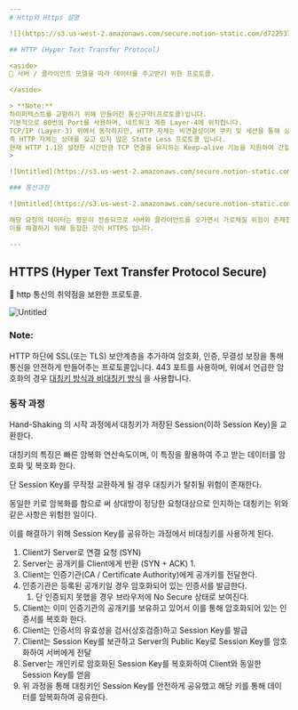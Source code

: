 ```yaml
---
# Http와 Https 설명

![](https://s3.us-west-2.amazonaws.com/secure.notion-static.com/d7225371-9270-4b25-9c79-4b8f41cdff01/Untitled.png?X-Amz-Algorithm=AWS4-HMAC-SHA256&X-Amz-Content-Sha256=UNSIGNED-PAYLOAD&X-Amz-Credential=AKIAT73L2G45EIPT3X45%2F20221215%2Fus-west-2%2Fs3%2Faws4_request&X-Amz-Date=20221215T143300Z&X-Amz-Expires=86400&X-Amz-Signature=54122f2b7e5879f5b730de1dac39de91dd1f164914e7bf9e0fea7934ec552b07&X-Amz-SignedHeaders=host&response-content-disposition=filename%3D%22Untitled.png%22&x-id=GetObject)

## HTTP (Hyper Text Transfer Protocol)

<aside>
📒 서버 / 클라이언트 모델을 따라 데이터를 주고받기 위한 프로토콜.

</aside>

> **Note:**
하이퍼텍스트를 교환하기 위해 만들어진 통신규약(프로토콜)입니다.
기본적으로 80번의 Port를 사용하며, 네트워크 계층 Layer-4에 위치합니다.
TCP/IP (Layer-3) 위에서 동작하지만, HTTP 자체는 비연결성이며 쿠키 및 세션을 통해 상태를 관리합니다.
즉 HTTP 자체는 상태를 갖고 있지 않은 State Less 프로토콜 입니다.
현재 HTTP 1.1은 설정한 시간만큼 TCP 연결을 유지하는 Keep-alive 기능을 지원하여 간헐적인 요청을 없앨 수 있게 되었습니다.
>

![Untitled](https://s3.us-west-2.amazonaws.com/secure.notion-static.com/eb48cb50-90a0-48a8-9602-36d6217cafae/Untitled.png?X-Amz-Algorithm=AWS4-HMAC-SHA256&X-Amz-Content-Sha256=UNSIGNED-PAYLOAD&X-Amz-Credential=AKIAT73L2G45EIPT3X45%2F20221215%2Fus-west-2%2Fs3%2Faws4_request&X-Amz-Date=20221215T143327Z&X-Amz-Expires=86400&X-Amz-Signature=3dbfe274931fb93c8ec9698df960339f4008e28b36013ffb6daf1c3f4e4d0526&X-Amz-SignedHeaders=host&response-content-disposition=filename%3D%22Untitled.png%22&x-id=GetObject)

### 통신과정

![Untitled](https://s3.us-west-2.amazonaws.com/secure.notion-static.com/33708bc7-530d-400f-92a9-6f20bbc8528f/Untitled.png?X-Amz-Algorithm=AWS4-HMAC-SHA256&X-Amz-Content-Sha256=UNSIGNED-PAYLOAD&X-Amz-Credential=AKIAT73L2G45EIPT3X45%2F20221215%2Fus-west-2%2Fs3%2Faws4_request&X-Amz-Date=20221215T143345Z&X-Amz-Expires=86400&X-Amz-Signature=14ead41ad0a4098fe385eae0128953be8423b26e58775c0075aaf0fd89ec4352&X-Amz-SignedHeaders=host&response-content-disposition=filename%3D%22Untitled.png%22&x-id=GetObject)

해당 요청의 데이터는 평문이 전송되므로 서버와 클라이언트를 오가면서 가로채질 위험이 존재합니다.
이를 해결하기 위해 등장한 것이 HTTPS 입니다.

---
```


## HTTPS (Hyper Text Transfer Protocol Secure)

<aside>
📒 http 통신의 취약점을 보완한 프로토콜.

</aside>

![Untitled](https://s3.us-west-2.amazonaws.com/secure.notion-static.com/cc79cb17-3bc5-4fde-b104-effb355099ab/Untitled.png?X-Amz-Algorithm=AWS4-HMAC-SHA256&X-Amz-Content-Sha256=UNSIGNED-PAYLOAD&X-Amz-Credential=AKIAT73L2G45EIPT3X45%2F20221215%2Fus-west-2%2Fs3%2Faws4_request&X-Amz-Date=20221215T143406Z&X-Amz-Expires=86400&X-Amz-Signature=2684e36d5a0405c39cf878190fd274b83a7f876925034472bb9e285eee95c81b&X-Amz-SignedHeaders=host&response-content-disposition=filename%3D%22Untitled.png%22&x-id=GetObject)

### Note:

HTTP 하단에 SSL(또는 TLS) 보안계층을 추가하여 암호화, 인증, 무결성 보장을 통해 통신을
안전하게 만들어주는 프로토콜입니다.
443 포트를 사용하며, 위에서 언급한 암호화의 경우 [대칭키 방식과 비대칭키 방식](https://www.notion.so/cd443e3bc99c4e0e9d83e6fff497c36c) 을 사용합니다.

### 동작 과정

Hand-Shaking 의 시작 과정에서 대칭키가 저장된 Session(이하 Session Key)을 교환한다.

대칭키의 특징은 빠른 암복화 연산속도이며, 이 특징을 활용하여 주고 받는 데이터를 암호화 및 복호화 한다.

단 Session Key를 무작정 교환하게 될 경우 대칭키가 탈취될 위험이 존재한다.

동일한 키로 암복화를 함으로 써 상대방이 정당한 요청대상으로 인지하는 대칭키는 위와 같은 사항은 위험한 일이다.

이를 해결하기 위해 Session Key를 공유하는 과정에서 비대칭키를 사용하게 된다.

1. Client가 Server로 연결 요청 (SYN)
2. Server는 공개키를 Client에게 반환 (SYN + ACK)
    1.
3. Client는 인증기관(CA / Certificate Authority)에게 공개키를 전달한다.
4. 인증기관은 등록된 공개키일 경우 암호화되어 있는 인증서를 발급한다.
    1. 단 인증되지 못했을 경우 브라우저에 No Secure 상태로 보여진다.
5. Client는 이미 인증기관의 공개키를 보유하고 있어서 이를 통해 암호화되어 있는 인증서를 복호화 한다.
6. Client는 인증서의 유효성을 검사(상호검증)하고 Session Key를 발급
7. Client는 Session Key를 보관하고 Server의 Public Key로 Session Key를 암호화하여 서버에게 전달
8. Server는 개인키로 암호화된 Session Key를 복호화하여 Client와 동일한 Session Key를 얻음
9. 위 과정을 통해 대칭키인 Session Key를 안전하게 공유했고 해당 키를 통해 데이터를 암복화하여 공유한다.
